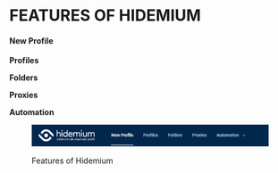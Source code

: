# FEATURES OF HIDEMIUM

#### New Profile <a href="#stoc-new-profile" id="stoc-new-profile"></a>

**Profiles**

**Folders**

**Proxies**

**Automation**

<figure><img src="../.gitbook/assets/2.png" alt=""><figcaption><p>Features of Hidemium</p></figcaption></figure>


